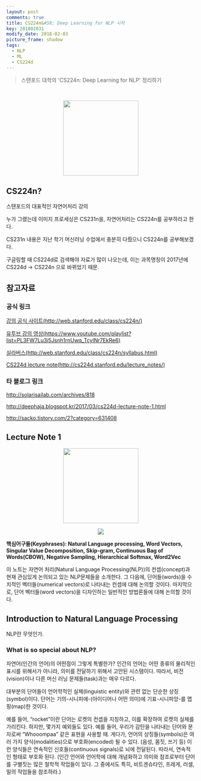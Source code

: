 ```yaml
---
layout: post
comments: true
title: CS224n&#58; Deep Learning for NLP 시작
key: 201802031
modify_date: 2018-02-03
picture_frame: shadow
tags:
  - NLP
  - ML
  - CS224d
---
```


> 스탠포드 대학의 'CS224n: Deep Learning for NLP' 정리하기

<br>

<p style="text-align:center"><img src="https://raw.githubusercontent.com/q0115643/my_blog/master/images/cs224d-title.png" width="200" height="200" /></p>

## CS224n?

스탠포드의 대표적인 자연어처리 강의

누가 그랬는데 이미지 프로세싱은 CS231n을, 자연어처리는 CS224n를 공부하라고 한다.

CS231n 내용은 지난 학기 머신러닝 수업에서 충분히 다뤘으니 CS224n를 공부해보겠다.

<!--more-->

구글링할 때 CS224d로 검색해야 자료가 많이 나오는데, 이는 과목명칭이 2017년에 CS224d -> CS224n 으로 바뀌었기 때문.

## 참고자료

### 공식 링크

[강의 공식 사이트(http://web.stanford.edu/class/cs224n/)](http://web.stanford.edu/class/cs224n/)

[유투브 강의 영상(https://www.youtube.com/playlist?list=PL3FW7Lu3i5Jsnh1rnUwq_TcylNr7EkRe6)](https://www.youtube.com/playlist?list=PL3FW7Lu3i5Jsnh1rnUwq_TcylNr7EkRe6)

[실라버스(http://web.stanford.edu/class/cs224n/syllabus.html)](http://web.stanford.edu/class/cs224n/syllabus.html)

[CS224d lecture note(http://cs224d.stanford.edu/lecture_notes/)](http://cs224d.stanford.edu/lecture_notes/)

### 타 블로그 링크

http://solarisailab.com/archives/818

http://deephaja.blogspot.kr/2017/03/cs224d-lecture-note-1.html

http://sacko.tistory.com/2?category=631408

## Lecture Note 1

<p style="text-align:center"><img src="https://raw.githubusercontent.com/q0115643/my_blog/master/images/choolbal.png" width="200" height="200" /></p>

<p style="text-align:center"><img src="https://raw.githubusercontent.com/q0115643/my_blog/master/images/cs224n_front_image.png"/></p>

**핵심어구들(Keyphrases): Natural Language processing, Word Vectors, Singular Value Decomposition, Skip-gram, Continuous Bag of Words(CBOW), Negative Sampling, Hierarchical Softmax, Word2Vec**

이 노트는 자연어 처리(Natural Language Processing(NLP))의 컨셉(concept)과 현재 관심있게 논의되고 있는 NLP문제들을 소개한다.
그 다음에, 단어들(words)을 수치적인 벡터들(numerical vectors)로 나타내는 컨셉에 대해 논의할 것이다.
마지막으로, 단어 벡터들(word vectors)을 디자인하는 일반적인 방법론들에 대해 논의할 것이다.

## Introduction to Natural Language Processing

NLP란 무엇인가.

### What is so special about NLP?

자연어(인간의 언어)의 어떤점이 그렇게 특별한가? 인간의 언어는 어떤 종류의 물리적인 표시를 위해서가 아니라, 의미를 전달하기 위해서 고안된 시스템이다. 따라서, 비전(vision)이나 다른 머신 러닝 문제들(task)과는 매우 다르다.

대부분의 단어들이 언어학적인 실체(linguistic entity)와 관련 없는 단순한 상징(symbol)이다. 단어는 기의-시니피에-(아이디어나 어떤 의미)에 기표-시니피앙-를 맵핑(map)한 것이다.

예를 들어, “rocket”이란 단어는 로켓의 컨셉을 지칭하고, 이를 확장하여 로켓의 실체를 가리킨다.
하지만, 몇가지 예외들도 있다. 예를 들어, 우리가 감탄을 나타내는 단어와 문자로써 “Whooompaa” 같은 표현을 사용할 때.
게다가, 언어의 상징들(symbols)은 여러 가지 양식(modalities)으로 부호화(encoded) 될 수 있다. (음성, 몸짓, 쓰기 등)
이런 양식들은 연속적인 신호들(continuous signals)로 뇌에 전달된다. 따라서, 연속적인 형태로 부호화 된다.
(인간 언어와 언어학에 대해 개념화하고 의미와 참조로부터 단어를 구별짓는 많은 철학적 작업들이 있다.
그 중에서도 특히, 비트겐슈타인, 프레게, 러셀, 밀의 작업들을 참조하라.)

